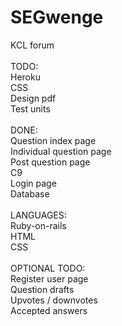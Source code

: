 # SEGwenge
KCL forum<br>
<br>
TODO:<br>
Heroku<br>
CSS<br>
Design pdf<br>
Test units<br>
<br>
DONE:<br>
Question index page<br>
Individual question page<br>
Post question page<br>
C9<br>
Login page<br>
Database<br>
<br>
LANGUAGES:<br>
Ruby-on-rails<br>
HTML<br>
CSS<br>
<br>
OPTIONAL TODO:<br>
Register user page<br>
Question drafts<br>
Upvotes / downvotes<br>
Accepted answers<br>
